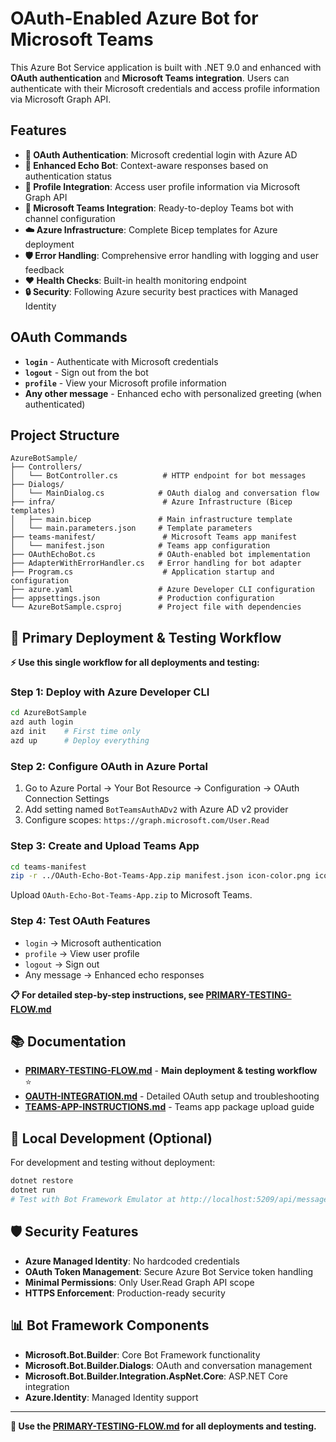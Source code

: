 # OAuth-Enabled Azure Bot for Microsoft Teams

This Azure Bot Service application is built with .NET 9.0 and enhanced with **OAuth authentication** and **Microsoft Teams integration**. Users can authenticate with their Microsoft credentials and access profile information via Microsoft Graph API.

## Features

- **🔐 OAuth Authentication**: Microsoft credential login with Azure AD
- **📢 Enhanced Echo Bot**: Context-aware responses based on authentication status  
- **👤 Profile Integration**: Access user profile information via Microsoft Graph API
- **🎯 Microsoft Teams Integration**: Ready-to-deploy Teams bot with channel configuration
- **☁️ Azure Infrastructure**: Complete Bicep templates for Azure deployment
- **🛡️ Error Handling**: Comprehensive error handling with logging and user feedback
- **❤️ Health Checks**: Built-in health monitoring endpoint
- **🔒 Security**: Following Azure security best practices with Managed Identity

## OAuth Commands

- **`login`** - Authenticate with Microsoft credentials
- **`logout`** - Sign out from the bot  
- **`profile`** - View your Microsoft profile information
- **Any other message** - Enhanced echo with personalized greeting (when authenticated)

## Project Structure

```
AzureBotSample/
├── Controllers/
│   └── BotController.cs          # HTTP endpoint for bot messages
├── Dialogs/
│   └── MainDialog.cs            # OAuth dialog and conversation flow
├── infra/                        # Azure Infrastructure (Bicep templates)
│   ├── main.bicep               # Main infrastructure template
│   └── main.parameters.json     # Template parameters
├── teams-manifest/               # Microsoft Teams app manifest
│   └── manifest.json            # Teams app configuration
├── OAuthEchoBot.cs              # OAuth-enabled bot implementation
├── AdapterWithErrorHandler.cs   # Error handling for bot adapter
├── Program.cs                    # Application startup and configuration
├── azure.yaml                   # Azure Developer CLI configuration
├── appsettings.json             # Production configuration
└── AzureBotSample.csproj        # Project file with dependencies
```

## 🚀 **Primary Deployment & Testing Workflow**

**⚡ Use this single workflow for all deployments and testing:**

### **Step 1: Deploy with Azure Developer CLI**
```bash
cd AzureBotSample
azd auth login
azd init    # First time only
azd up      # Deploy everything
```

### **Step 2: Configure OAuth in Azure Portal**
1. Go to Azure Portal → Your Bot Resource → Configuration → OAuth Connection Settings
2. Add setting named `BotTeamsAuthADv2` with Azure AD v2 provider
3. Configure scopes: `https://graph.microsoft.com/User.Read`

### **Step 3: Create and Upload Teams App**
```bash
cd teams-manifest
zip -r ../OAuth-Echo-Bot-Teams-App.zip manifest.json icon-color.png icon-outline.png
```
Upload `OAuth-Echo-Bot-Teams-App.zip` to Microsoft Teams.

### **Step 4: Test OAuth Features**
- `login` → Microsoft authentication
- `profile` → View user profile  
- `logout` → Sign out
- Any message → Enhanced echo responses

**📋 For detailed step-by-step instructions, see [PRIMARY-TESTING-FLOW.md](../PRIMARY-TESTING-FLOW.md)**

## 📚 **Documentation**

- **[PRIMARY-TESTING-FLOW.md](../PRIMARY-TESTING-FLOW.md)** - **Main deployment & testing workflow** ⭐
- **[OAUTH-INTEGRATION.md](../docs/OAUTH-INTEGRATION.md)** - Detailed OAuth setup and troubleshooting
- **[TEAMS-APP-INSTRUCTIONS.md](../docs/TEAMS-APP-INSTRUCTIONS.md)** - Teams app package upload guide

## 🔧 **Local Development** (Optional)

For development and testing without deployment:

```bash
dotnet restore
dotnet run
# Test with Bot Framework Emulator at http://localhost:5209/api/messages
```

## 🛡️ **Security Features**

- **Azure Managed Identity**: No hardcoded credentials
- **OAuth Token Management**: Secure Azure Bot Service token handling
- **Minimal Permissions**: Only User.Read Graph API scope
- **HTTPS Enforcement**: Production-ready security

## 📊 **Bot Framework Components**

- **Microsoft.Bot.Builder**: Core Bot Framework functionality
- **Microsoft.Bot.Builder.Dialogs**: OAuth and conversation management
- **Microsoft.Bot.Builder.Integration.AspNet.Core**: ASP.NET Core integration
- **Azure.Identity**: Managed Identity support

---

**🎯 Use the [PRIMARY-TESTING-FLOW.md](../PRIMARY-TESTING-FLOW.md) for all deployments and testing.**
